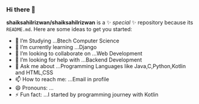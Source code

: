 ### Hi there 👋
**shaiksahilrizwan/shaiksahilrizwan** is a ✨ _special_ ✨ repository because its `README.md`.
Here are some ideas to get you started:
- 🔭 I’m Studying ...Btech Computer Science
- 🌱 I’m currently learning ...Django
- 👯 I’m looking to collaborate on ...Web Development
- 🤔 I’m looking for help with ...Backend Development
- 💬 Ask me about ...Programming Languages like Java,C,Python,Kotlin and HTML,CSS
- 📫 How to reach me: ...Email in profile
- 😄 Pronouns: ...
- ⚡ Fun fact: ...I started by programming journey with Kotlin

